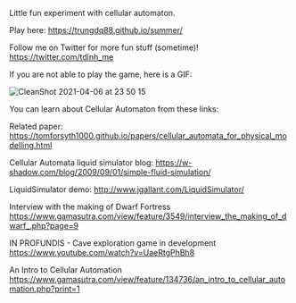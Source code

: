 Little fun experiment with cellular automaton.

Play here: https://trungdq88.github.io/summer/

Follow me on Twitter for more fun stuff (sometime)! https://twitter.com/tdinh_me

If you are not able to play the game, here is a GIF:

![CleanShot 2021-04-06 at 23 50 15](https://user-images.githubusercontent.com/4214509/113740720-8b3ba400-9733-11eb-9ee5-69396cc0f6ec.gif)

You can learn about Cellular Automaton from these links:

Related paper:
https://tomforsyth1000.github.io/papers/cellular_automata_for_physical_modelling.html

Cellular Automata liquid simulator blog:
https://w-shadow.com/blog/2009/09/01/simple-fluid-simulation/

LiquidSimulator demo:
http://www.jgallant.com/LiquidSimulator/

Interview with the making of Dwarf Fortress
https://www.gamasutra.com/view/feature/3549/interview_the_making_of_dwarf_.php?page=9

IN PROFUNDIS - Cave exploration game in development
https://www.youtube.com/watch?v=UaeRtgPhBh8

An Intro to Cellular Automation
https://www.gamasutra.com/view/feature/134736/an_intro_to_cellular_automation.php?print=1
